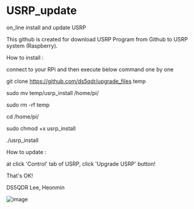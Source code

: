 # USRP_update
on_line install and update USRP 

This github is created for download USRP Program from Github to USRP system (Raspberry).

How to install :

connect to your RPi and then execute below command one by one

  git clone https://github.com/ds5qdr/upgrade_files temp
  
  sudo mv temp/usrp_install /home/pi/
  
  sudo rm -rf temp
  
  cd /home/pi/
  
  sudo chmod +x usrp_install
  
  ./usrp_install
  
  
  
  
  
  
  
  

How to update :

  at click 'Control' tab of USRP, click 'Upgrade USRP' button!

That's OK!

DS5QDR Lee, Heonmin

![image](https://user-images.githubusercontent.com/64110724/117846280-4075f480-b2bc-11eb-9779-f75359d5cf1e.png)
